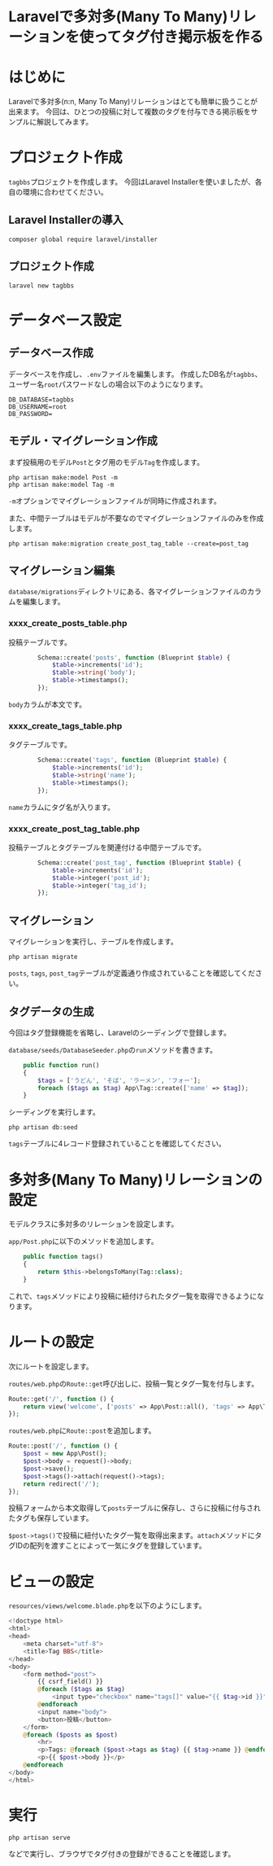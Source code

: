 # Laravelで多対多(Many To Many)リレーションを使ってタグ付き掲示板を作る

# はじめに

Laravelで多対多(n:n, Many To Many)リレーションはとても簡単に扱うことが出来ます。
今回は、ひとつの投稿に対して複数のタグを付与できる掲示板をサンプルに解説してみます。

# プロジェクト作成

`tagbbs`プロジェクトを作成します。
今回はLaravel Installerを使いましたが、各自の環境に合わせてください。

## Laravel Installerの導入

```
composer global require laravel/installer
```

## プロジェクト作成

```
laravel new tagbbs
```

# データベース設定

## データベース作成

データベースを作成し、`.env`ファイルを編集します。
作成したDB名が`tagbbs`、ユーザー名`root`パスワードなしの場合以下のようになります。

```
DB_DATABASE=tagbbs
DB_USERNAME=root
DB_PASSWORD=
```

## モデル・マイグレーション作成

まず投稿用のモデル`Post`とタグ用のモデル`Tag`を作成します。

```
php artisan make:model Post -m
php artisan make:model Tag -m
```

`-m`オプションでマイグレーションファイルが同時に作成されます。

また、中間テーブルはモデルが不要なのでマイグレーションファイルのみを作成します。

```
php artisan make:migration create_post_tag_table --create=post_tag
```

## マイグレーション編集

`database/migrations`ディレクトリにある、各マイグレーションファイルのカラムを編集します。

### xxxx_create_posts_table.php

投稿テーブルです。

```php
        Schema::create('posts', function (Blueprint $table) {
            $table->increments('id');
            $table->string('body');
            $table->timestamps();
        });
```

`body`カラムが本文です。

### xxxx_create_tags_table.php

タグテーブルです。

```php
        Schema::create('tags', function (Blueprint $table) {
            $table->increments('id');
            $table->string('name');
            $table->timestamps();
        });
```

`name`カラムにタグ名が入ります。

### xxxx_create_post_tag_table.php

投稿テーブルとタグテーブルを関連付ける中間テーブルです。

```php
        Schema::create('post_tag', function (Blueprint $table) {
            $table->increments('id');
            $table->integer('post_id');
            $table->integer('tag_id');
        });
```

## マイグレーション

マイグレーションを実行し、テーブルを作成します。

```
php artisan migrate
```

`posts`, `tags`, `post_tag`テーブルが定義通り作成されていることを確認してください。

## タグデータの生成

今回はタグ登録機能を省略し、Laravelのシーディングで登録します。

`database/seeds/DatabaseSeeder.php`の`run`メソッドを書きます。

```php
    public function run()
    {
        $tags = ['うどん', 'そば', 'ラーメン', 'フォー'];
        foreach ($tags as $tag) App\Tag::create(['name' => $tag]);
    }
```

シーディングを実行します。

```
php artisan db:seed
```

`tags`テーブルに4レコード登録されていることを確認してください。

# 多対多(Many To Many)リレーションの設定

モデルクラスに多対多のリレーションを設定します。

`app/Post.php`に以下のメソッドを追加します。

```php
    public function tags()
    {
        return $this->belongsToMany(Tag::class);
    }
```

これで、`tags`メソッドにより投稿に紐付けられたタグ一覧を取得できるようになります。

# ルートの設定

次にルートを設定します。

`routes/web.php`の`Route::get`呼び出しに、投稿一覧とタグ一覧を付与します。

```php
Route::get('/', function () {
    return view('welcome', ['posts' => App\Post::all(), 'tags' => App\Tag::all()]);
});
```

`routes/web.php`に`Route::post`を追加します。

```php
Route::post('/', function () {
    $post = new App\Post();
    $post->body = request()->body;
    $post->save();
    $post->tags()->attach(request()->tags);
    return redirect('/');
});
```

投稿フォームから本文取得して`posts`テーブルに保存し、さらに投稿に付与されたタグも保存しています。

`$post->tags()`で投稿に紐付いたタグ一覧を取得出来ます。`attach`メソッドにタグIDの配列を渡すことによって一気にタグを登録しています。

# ビューの設定

`resources/views/welcome.blade.php`を以下のようにします。

```php
<!doctype html>
<html>
<head>
    <meta charset="utf-8">
    <title>Tag BBS</title>
</head>
<body>
    <form method="post">
        {{ csrf_field() }}
        @foreach ($tags as $tag)
            <input type="checkbox" name="tags[]" value="{{ $tag->id }}">{{ $tag->name }}
        @endforeach
        <input name="body">
        <button>投稿</button>
    </form>
    @foreach ($posts as $post)
        <hr>
        <p>Tags: @foreach ($post->tags as $tag) {{ $tag->name }} @endforeach </p>
        <p>{{ $post->body }}</p>
    @endforeach
</body>
</html>
```

# 実行

```
php artisan serve
```

などで実行し、ブラウザでタグ付きの登録ができることを確認します。
